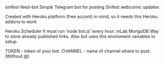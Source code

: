 sinfest-feed-bot
Simple Telegram bot for posting Sinfest webcomic updates

Created with Heroku platform (free accont) in mind, so it needs this Heroku addons to work

Heroku Scheduler It must run 'node bot.js' every hour.
mLab MongoDB Way to store already published links.
Also bot uses this enviroment variables to setup

TOKEN - token of your bot.
CHANNEL - name of channel where to post. (Without @)
